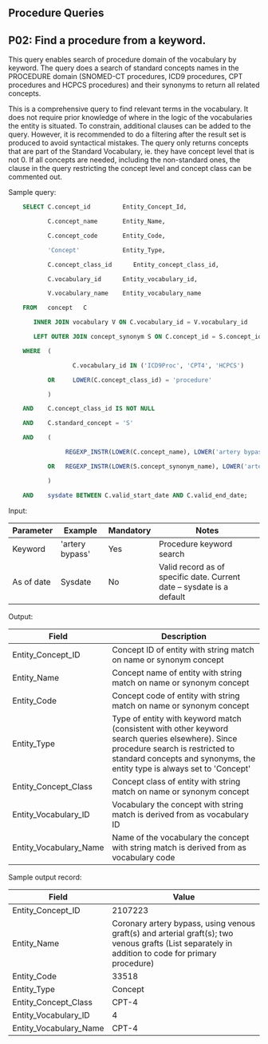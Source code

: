 Procedure Queries
---

P02: Find a procedure from a keyword.
---

This query enables search of procedure domain of the vocabulary by keyword. The query does a search of standard concepts names in the PROCEDURE domain (SNOMED-CT procedures, ICD9 procedures, CPT procedures and HCPCS procedures) and their synonyms to return all related concepts.

This is a comprehensive query to find relevant terms in the vocabulary. It does not require prior knowledge of where in the logic of the vocabularies the entity is situated. To constrain, additional clauses can be added to the query. However, it is recommended to do a filtering after the result set is produced to avoid syntactical mistakes.
The query only returns concepts that are part of the Standard Vocabulary, ie. they have concept level that is not 0. If all concepts are needed, including the non-standard ones, the clause in the query restricting the concept level and concept class can be commented out.

Sample query:

```sql
    SELECT C.concept_id         Entity_Concept_Id,

           C.concept_name       Entity_Name,

           C.concept_code       Entity_Code,

           'Concept'            Entity_Type,

           C.concept_class_id      Entity_concept_class_id,

           C.vocabulary_id      Entity_vocabulary_id,

           V.vocabulary_name    Entity_vocabulary_name

    FROM   concept   C

       INNER JOIN vocabulary V ON C.vocabulary_id = V.vocabulary_id

       LEFT OUTER JOIN concept_synonym S ON C.concept_id = S.concept_id

    WHERE  (

                  C.vocabulary_id IN ('ICD9Proc', 'CPT4', 'HCPCS')

           OR     LOWER(C.concept_class_id) = 'procedure'

           )

    AND    C.concept_class_id IS NOT NULL

    AND    C.standard_concept = 'S'

    AND    (

                REGEXP_INSTR(LOWER(C.concept_name), LOWER('artery bypass')) > 0

           OR   REGEXP_INSTR(LOWER(S.concept_synonym_name), LOWER('artery bypass')) > 0

           )

    AND    sysdate BETWEEN C.valid_start_date AND C.valid_end_date;
```

Input:

| Parameter |  Example |  Mandatory |  Notes |
| --- | --- | --- | --- |
|  Keyword |  'artery bypass' |  Yes | Procedure keyword search |
|  As of date |  Sysdate |  No | Valid record as of specific date. Current date – sysdate is a default |

Output:

|  Field |  Description |
| --- | --- |
|  Entity_Concept_ID |  Concept ID of entity with string match on name or synonym concept |
|  Entity_Name |  Concept name of entity with string match on name or synonym concept |
|  Entity_Code |  Concept code of entity with string match on name or synonym concept |
|  Entity_Type |  Type of entity with keyword match (consistent with other keyword search queries elsewhere). Since procedure search is restricted to standard concepts and synonyms, the entity type is always set to 'Concept' |
|  Entity_Concept_Class |  Concept class of entity with string match on name or synonym concept |
|  Entity_Vocabulary_ID |  Vocabulary the concept with string match is derived from as vocabulary ID |
|  Entity_Vocabulary_Name |  Name of the vocabulary the concept with string match is derived from as vocabulary code |

Sample output record:

| Field |  Value |
| --- | --- |
|  Entity_Concept_ID |  2107223 |
|  Entity_Name |  Coronary artery bypass, using venous graft(s) and arterial graft(s); two venous grafts (List separately in addition to code for primary procedure) |
|  Entity_Code |  33518 |
|  Entity_Type |  Concept |
|  Entity_Concept_Class |  CPT-4 |
|  Entity_Vocabulary_ID |  4 |
|  Entity_Vocabulary_Name |  CPT-4 |



